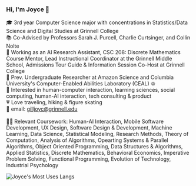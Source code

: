 ### Hi, I'm Joyce 👋

🎓 3rd year Computer Science major with concentrations in Statistics/Data Science and Digital Studies at Grinnell College <br/>
📚 Co-Advised by Professors Sarah J. Purcell, Charlie Curtsinger, and Collin Nolte <br/>
💼 Working as an AI Research Assistant, CSC 208: Discrete Mathematics Course Mentor, Lead Instructional Coordinator at the Grinnell Middle School, Admissions Tour Guide & Information Session Co-Host at Grinnell College <br/>
🦭 Prev. Undergraduate Researcher at Amazon Science and Columbia University's Computer-Enabled Abilities Laboratory (CEAL) ♔ <br/>
💭 Interested in human-computer interaction, learning sciences, social computing, human-AI interaction, tech consulting & product <br/>
💗 Love traveling, hiking & figure skating <br/> 
💌 email: gilljoyc@grinnell.edu <br/> <br/> 
👩‍💻 Relevant Coursework: Human-AI Interaction, Mobile Software Development, UX Design, Software Design & Development, Machine Learning, Data Science, Statistical Modeling, Research Methods, Theory of Computation, Analysis of Algorithms, Opearting Systems & Parallel Algorithms, Object Oriented Programming, Data Structures & Algorithms, Applied Statistics, Discrete Mathematics, Behavioral Economics, Imperative Problem Solving, Functional Programming, Evolution of Technology, Industrial Psychology

<!-- Github stats by https://github.com/anuraghazra/github-readme-stats -->
![Joyce's Most Uses Langs](https://github-readme-stats.vercel.app/api/top-langs/?username=joycegill&layout=compact)

